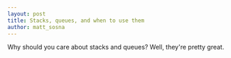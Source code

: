 ```yaml
---
layout: post
title: Stacks, queues, and when to use them
author: matt_sosna
---
```


Why should you care about stacks and queues? Well, they're pretty great.
